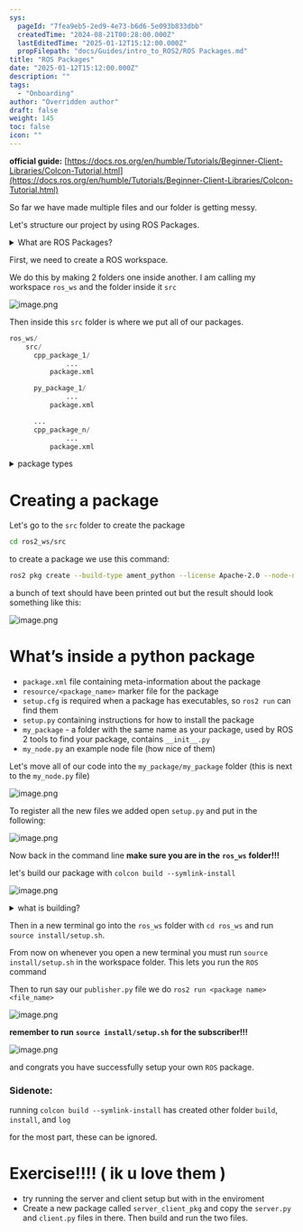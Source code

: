 ```yaml
---
sys:
  pageId: "7fea9eb5-2ed9-4e73-b6d6-5e093b833dbb"
  createdTime: "2024-08-21T00:28:00.000Z"
  lastEditedTime: "2025-01-12T15:12:00.000Z"
  propFilepath: "docs/Guides/intro_to_ROS2/ROS Packages.md"
title: "ROS Packages"
date: "2025-01-12T15:12:00.000Z"
description: ""
tags:
  - "Onboarding"
author: "Overridden author"
draft: false
weight: 145
toc: false
icon: ""
---
```


**official guide:** [https://docs.ros.org/en/humble/Tutorials/Beginner-Client-Libraries/Colcon-Tutorial.html](https://docs.ros.org/en/humble/Tutorials/Beginner-Client-Libraries/Colcon-Tutorial.html)

So far we have made multiple files and our folder is getting messy.

Let's structure our project by using ROS Packages.

<details>

<summary>What are ROS Packages?</summary>

ROS Packages are, as the name implies, packages of code that are highly sharable between ROS developers.

They consist of a folder, `package.xml` file, and source code

```python
      cpp_package_1/
		      ... imagine much code files here ..
          package.xml
```

</details>

First, we need to create a ROS workspace.

We do this by making 2 folders one inside another. I am calling my workspace `ros_ws` and the folder inside it `src`

![image.png](https://prod-files-secure.s3.us-west-2.amazonaws.com/d518164a-d88e-44d1-a4ee-3adb3bd8bce0/70706947-fd18-4537-a67b-e12946812d31/image.png?X-Amz-Algorithm=AWS4-HMAC-SHA256&X-Amz-Content-Sha256=UNSIGNED-PAYLOAD&X-Amz-Credential=ASIAZI2LB466TFTPETAX%2F20250329%2Fus-west-2%2Fs3%2Faws4_request&X-Amz-Date=20250329T021604Z&X-Amz-Expires=3600&X-Amz-Security-Token=IQoJb3JpZ2luX2VjEAAaCXVzLXdlc3QtMiJHMEUCIQCrLuMQMZLkxI9P2ifgvmFBXrOeyeAnUJjQ8eNFEW4WfAIgPVJYfSWpclfr%2Fthix6I7Sp5UzTmGa7%2FfkXAoI9oKV%2Fwq%2FwMIaBAAGgw2Mzc0MjMxODM4MDUiDARSvFvNXSXGLFAfxSrcA97gASagsUz90ptUMMIm1B441YM%2FJT3Scg79CEeUFt42nFjL2PUobYBAYECTbXoh8dpdDUDb44jK6C6B36j7Ka%2FztbcSmNZcfBv1XbHyksCGk4TCt%2FTpW83crW1zVLG7s1YX3jb5%2F8x8gxsS5lne7mEEVIeX5dVy98p0z6WSefEjNuo1yQ%2Fl2Fcmpcs6JfIzegYYR7%2FRUM8thsoJpzU5RByq3TdX21buuh3Ncm1cd%2FN%2Fm8hUWxDmIZ5Ix4SYOxGKjw1lLXLtEicSPC511I0zQFqQc1ZtGF5la%2B9cggLpu9vxEI7a9Bb9Xdg77r8zMNtn%2BEgta8b8IQcXJAAO96C4W3rBTGbFM%2BEdr2toNyRC6qxm4kOxiN6GF4VkoVbTKvKv2Asu7SFOya6b57GvQGB7ZVm5N35OLYRkFZK5Bhb%2BzA0RIEuq0X4a4JLx0x7wAwV%2B9kkc0B%2BQmoQCBIHFAFccsFgpNjmy835IDwlh%2B0CX1AA4qgJLyc2Wr%2FrV3Wwdk9HtDYogNq7A7HkNcVZnxVr%2F9GUhVRmQL7YYhB77kzKYNKN3e0j524f32pVd98n5xJf0qWGUW4ajXxQqtmdhxi5nANcNvrSwBVsWJRcpqYG96e0BFnIFZnT5253j06fZMJPfnL8GOqUBgDAc4L2nICRSRD2zWP%2BviOwtjwmzyBUrFJNi%2BBF1dOsgI6TieBsnzrOKCXOTxHrHx%2Fobml%2FWMTsO9Uz6Mub56IJHJYaE1iaJDGbw%2Fhzvz31pnypCrRpKm5ZZBvigH2Mj3AGgaw7Dqefuf2%2FJiUs2cWiJKmgH8V9Dz%2F7Wo7n4ckFh5blM94nR%2F27gHelBBXshMt8k1ZpGShiTSL2MfHboK%2BnX09sO&X-Amz-Signature=146190ef50e9102f8df977e1e560eac678f8d000632658c619db2d5b4a8c88fd&X-Amz-SignedHeaders=host&x-id=GetObject)

Then inside this `src` folder is where we put all of our packages.

```python
ros_ws/
    src/
      cpp_package_1/
		      ...
          package.xml

      py_package_1/
		      ...
          package.xml

      ...
      cpp_package_n/
		      ...
          package.xml

```

<details>

<summary>package types</summary>

packages can be either `C++` or python.

the intern file structure is different for each but for this guide we will stick to creating python packages

</details>

# Creating a package

Let's go to the `src` folder to create the package

```bash
cd ros2_ws/src
```

to create a package we use this command:

```bash
ros2 pkg create --build-type ament_python --license Apache-2.0 --node-name my_node my_package
```

a bunch of text should have been printed out but the result should look something like this:

![image.png](https://prod-files-secure.s3.us-west-2.amazonaws.com/d518164a-d88e-44d1-a4ee-3adb3bd8bce0/e6cf1e3f-8512-4a3e-b131-079f800bf3e8/image.png?X-Amz-Algorithm=AWS4-HMAC-SHA256&X-Amz-Content-Sha256=UNSIGNED-PAYLOAD&X-Amz-Credential=ASIAZI2LB466TFTPETAX%2F20250329%2Fus-west-2%2Fs3%2Faws4_request&X-Amz-Date=20250329T021604Z&X-Amz-Expires=3600&X-Amz-Security-Token=IQoJb3JpZ2luX2VjEAAaCXVzLXdlc3QtMiJHMEUCIQCrLuMQMZLkxI9P2ifgvmFBXrOeyeAnUJjQ8eNFEW4WfAIgPVJYfSWpclfr%2Fthix6I7Sp5UzTmGa7%2FfkXAoI9oKV%2Fwq%2FwMIaBAAGgw2Mzc0MjMxODM4MDUiDARSvFvNXSXGLFAfxSrcA97gASagsUz90ptUMMIm1B441YM%2FJT3Scg79CEeUFt42nFjL2PUobYBAYECTbXoh8dpdDUDb44jK6C6B36j7Ka%2FztbcSmNZcfBv1XbHyksCGk4TCt%2FTpW83crW1zVLG7s1YX3jb5%2F8x8gxsS5lne7mEEVIeX5dVy98p0z6WSefEjNuo1yQ%2Fl2Fcmpcs6JfIzegYYR7%2FRUM8thsoJpzU5RByq3TdX21buuh3Ncm1cd%2FN%2Fm8hUWxDmIZ5Ix4SYOxGKjw1lLXLtEicSPC511I0zQFqQc1ZtGF5la%2B9cggLpu9vxEI7a9Bb9Xdg77r8zMNtn%2BEgta8b8IQcXJAAO96C4W3rBTGbFM%2BEdr2toNyRC6qxm4kOxiN6GF4VkoVbTKvKv2Asu7SFOya6b57GvQGB7ZVm5N35OLYRkFZK5Bhb%2BzA0RIEuq0X4a4JLx0x7wAwV%2B9kkc0B%2BQmoQCBIHFAFccsFgpNjmy835IDwlh%2B0CX1AA4qgJLyc2Wr%2FrV3Wwdk9HtDYogNq7A7HkNcVZnxVr%2F9GUhVRmQL7YYhB77kzKYNKN3e0j524f32pVd98n5xJf0qWGUW4ajXxQqtmdhxi5nANcNvrSwBVsWJRcpqYG96e0BFnIFZnT5253j06fZMJPfnL8GOqUBgDAc4L2nICRSRD2zWP%2BviOwtjwmzyBUrFJNi%2BBF1dOsgI6TieBsnzrOKCXOTxHrHx%2Fobml%2FWMTsO9Uz6Mub56IJHJYaE1iaJDGbw%2Fhzvz31pnypCrRpKm5ZZBvigH2Mj3AGgaw7Dqefuf2%2FJiUs2cWiJKmgH8V9Dz%2F7Wo7n4ckFh5blM94nR%2F27gHelBBXshMt8k1ZpGShiTSL2MfHboK%2BnX09sO&X-Amz-Signature=34224d74bfe46cf6183067a71c40e71d5c366519d181e6501ec78d82dc252b00&X-Amz-SignedHeaders=host&x-id=GetObject)

# What’s inside a python package

- `package.xml` file containing meta-information about the package
- `resource/<package_name>` marker file for the package
- `setup.cfg` is required when a package has executables, so `ros2 run` can find them
- `setup.py` containing instructions for how to install the package
- `my_package` - a folder with the same name as your package, used by ROS 2 tools to find your package, contains `__init__.py`
- `my_node.py` an example node file (how nice of them)

Let's move all of our code into the `my_package/my_package` folder (this is next to the `my_node.py` file)

![image.png](https://prod-files-secure.s3.us-west-2.amazonaws.com/d518164a-d88e-44d1-a4ee-3adb3bd8bce0/9ce58f11-0da9-4d3e-b86d-506a9685d378/image.png?X-Amz-Algorithm=AWS4-HMAC-SHA256&X-Amz-Content-Sha256=UNSIGNED-PAYLOAD&X-Amz-Credential=ASIAZI2LB466TFTPETAX%2F20250329%2Fus-west-2%2Fs3%2Faws4_request&X-Amz-Date=20250329T021604Z&X-Amz-Expires=3600&X-Amz-Security-Token=IQoJb3JpZ2luX2VjEAAaCXVzLXdlc3QtMiJHMEUCIQCrLuMQMZLkxI9P2ifgvmFBXrOeyeAnUJjQ8eNFEW4WfAIgPVJYfSWpclfr%2Fthix6I7Sp5UzTmGa7%2FfkXAoI9oKV%2Fwq%2FwMIaBAAGgw2Mzc0MjMxODM4MDUiDARSvFvNXSXGLFAfxSrcA97gASagsUz90ptUMMIm1B441YM%2FJT3Scg79CEeUFt42nFjL2PUobYBAYECTbXoh8dpdDUDb44jK6C6B36j7Ka%2FztbcSmNZcfBv1XbHyksCGk4TCt%2FTpW83crW1zVLG7s1YX3jb5%2F8x8gxsS5lne7mEEVIeX5dVy98p0z6WSefEjNuo1yQ%2Fl2Fcmpcs6JfIzegYYR7%2FRUM8thsoJpzU5RByq3TdX21buuh3Ncm1cd%2FN%2Fm8hUWxDmIZ5Ix4SYOxGKjw1lLXLtEicSPC511I0zQFqQc1ZtGF5la%2B9cggLpu9vxEI7a9Bb9Xdg77r8zMNtn%2BEgta8b8IQcXJAAO96C4W3rBTGbFM%2BEdr2toNyRC6qxm4kOxiN6GF4VkoVbTKvKv2Asu7SFOya6b57GvQGB7ZVm5N35OLYRkFZK5Bhb%2BzA0RIEuq0X4a4JLx0x7wAwV%2B9kkc0B%2BQmoQCBIHFAFccsFgpNjmy835IDwlh%2B0CX1AA4qgJLyc2Wr%2FrV3Wwdk9HtDYogNq7A7HkNcVZnxVr%2F9GUhVRmQL7YYhB77kzKYNKN3e0j524f32pVd98n5xJf0qWGUW4ajXxQqtmdhxi5nANcNvrSwBVsWJRcpqYG96e0BFnIFZnT5253j06fZMJPfnL8GOqUBgDAc4L2nICRSRD2zWP%2BviOwtjwmzyBUrFJNi%2BBF1dOsgI6TieBsnzrOKCXOTxHrHx%2Fobml%2FWMTsO9Uz6Mub56IJHJYaE1iaJDGbw%2Fhzvz31pnypCrRpKm5ZZBvigH2Mj3AGgaw7Dqefuf2%2FJiUs2cWiJKmgH8V9Dz%2F7Wo7n4ckFh5blM94nR%2F27gHelBBXshMt8k1ZpGShiTSL2MfHboK%2BnX09sO&X-Amz-Signature=d361fd21737b04de5db2edd2cbafef7019ba14128999ce1101fb30a6a2a2260f&X-Amz-SignedHeaders=host&x-id=GetObject)

To register all the new files we added open `setup.py` and put in the following:

![image.png](https://prod-files-secure.s3.us-west-2.amazonaws.com/d518164a-d88e-44d1-a4ee-3adb3bd8bce0/1cd7c262-4cae-4496-9d75-c178537d24a2/image.png?X-Amz-Algorithm=AWS4-HMAC-SHA256&X-Amz-Content-Sha256=UNSIGNED-PAYLOAD&X-Amz-Credential=ASIAZI2LB466TFTPETAX%2F20250329%2Fus-west-2%2Fs3%2Faws4_request&X-Amz-Date=20250329T021604Z&X-Amz-Expires=3600&X-Amz-Security-Token=IQoJb3JpZ2luX2VjEAAaCXVzLXdlc3QtMiJHMEUCIQCrLuMQMZLkxI9P2ifgvmFBXrOeyeAnUJjQ8eNFEW4WfAIgPVJYfSWpclfr%2Fthix6I7Sp5UzTmGa7%2FfkXAoI9oKV%2Fwq%2FwMIaBAAGgw2Mzc0MjMxODM4MDUiDARSvFvNXSXGLFAfxSrcA97gASagsUz90ptUMMIm1B441YM%2FJT3Scg79CEeUFt42nFjL2PUobYBAYECTbXoh8dpdDUDb44jK6C6B36j7Ka%2FztbcSmNZcfBv1XbHyksCGk4TCt%2FTpW83crW1zVLG7s1YX3jb5%2F8x8gxsS5lne7mEEVIeX5dVy98p0z6WSefEjNuo1yQ%2Fl2Fcmpcs6JfIzegYYR7%2FRUM8thsoJpzU5RByq3TdX21buuh3Ncm1cd%2FN%2Fm8hUWxDmIZ5Ix4SYOxGKjw1lLXLtEicSPC511I0zQFqQc1ZtGF5la%2B9cggLpu9vxEI7a9Bb9Xdg77r8zMNtn%2BEgta8b8IQcXJAAO96C4W3rBTGbFM%2BEdr2toNyRC6qxm4kOxiN6GF4VkoVbTKvKv2Asu7SFOya6b57GvQGB7ZVm5N35OLYRkFZK5Bhb%2BzA0RIEuq0X4a4JLx0x7wAwV%2B9kkc0B%2BQmoQCBIHFAFccsFgpNjmy835IDwlh%2B0CX1AA4qgJLyc2Wr%2FrV3Wwdk9HtDYogNq7A7HkNcVZnxVr%2F9GUhVRmQL7YYhB77kzKYNKN3e0j524f32pVd98n5xJf0qWGUW4ajXxQqtmdhxi5nANcNvrSwBVsWJRcpqYG96e0BFnIFZnT5253j06fZMJPfnL8GOqUBgDAc4L2nICRSRD2zWP%2BviOwtjwmzyBUrFJNi%2BBF1dOsgI6TieBsnzrOKCXOTxHrHx%2Fobml%2FWMTsO9Uz6Mub56IJHJYaE1iaJDGbw%2Fhzvz31pnypCrRpKm5ZZBvigH2Mj3AGgaw7Dqefuf2%2FJiUs2cWiJKmgH8V9Dz%2F7Wo7n4ckFh5blM94nR%2F27gHelBBXshMt8k1ZpGShiTSL2MfHboK%2BnX09sO&X-Amz-Signature=3b149c7a135cb950cd685e237b6591adb62ab2948043914651a2fd1688484913&X-Amz-SignedHeaders=host&x-id=GetObject)

Now back in the command line **make sure you are in the** **`ros_ws`** **folder!!!**

let's build our package with `colcon build --symlink-install`

![image.png](https://prod-files-secure.s3.us-west-2.amazonaws.com/d518164a-d88e-44d1-a4ee-3adb3bd8bce0/2f2a0d27-b173-48fd-b189-5f5c0ce65619/image.png?X-Amz-Algorithm=AWS4-HMAC-SHA256&X-Amz-Content-Sha256=UNSIGNED-PAYLOAD&X-Amz-Credential=ASIAZI2LB466TFTPETAX%2F20250329%2Fus-west-2%2Fs3%2Faws4_request&X-Amz-Date=20250329T021604Z&X-Amz-Expires=3600&X-Amz-Security-Token=IQoJb3JpZ2luX2VjEAAaCXVzLXdlc3QtMiJHMEUCIQCrLuMQMZLkxI9P2ifgvmFBXrOeyeAnUJjQ8eNFEW4WfAIgPVJYfSWpclfr%2Fthix6I7Sp5UzTmGa7%2FfkXAoI9oKV%2Fwq%2FwMIaBAAGgw2Mzc0MjMxODM4MDUiDARSvFvNXSXGLFAfxSrcA97gASagsUz90ptUMMIm1B441YM%2FJT3Scg79CEeUFt42nFjL2PUobYBAYECTbXoh8dpdDUDb44jK6C6B36j7Ka%2FztbcSmNZcfBv1XbHyksCGk4TCt%2FTpW83crW1zVLG7s1YX3jb5%2F8x8gxsS5lne7mEEVIeX5dVy98p0z6WSefEjNuo1yQ%2Fl2Fcmpcs6JfIzegYYR7%2FRUM8thsoJpzU5RByq3TdX21buuh3Ncm1cd%2FN%2Fm8hUWxDmIZ5Ix4SYOxGKjw1lLXLtEicSPC511I0zQFqQc1ZtGF5la%2B9cggLpu9vxEI7a9Bb9Xdg77r8zMNtn%2BEgta8b8IQcXJAAO96C4W3rBTGbFM%2BEdr2toNyRC6qxm4kOxiN6GF4VkoVbTKvKv2Asu7SFOya6b57GvQGB7ZVm5N35OLYRkFZK5Bhb%2BzA0RIEuq0X4a4JLx0x7wAwV%2B9kkc0B%2BQmoQCBIHFAFccsFgpNjmy835IDwlh%2B0CX1AA4qgJLyc2Wr%2FrV3Wwdk9HtDYogNq7A7HkNcVZnxVr%2F9GUhVRmQL7YYhB77kzKYNKN3e0j524f32pVd98n5xJf0qWGUW4ajXxQqtmdhxi5nANcNvrSwBVsWJRcpqYG96e0BFnIFZnT5253j06fZMJPfnL8GOqUBgDAc4L2nICRSRD2zWP%2BviOwtjwmzyBUrFJNi%2BBF1dOsgI6TieBsnzrOKCXOTxHrHx%2Fobml%2FWMTsO9Uz6Mub56IJHJYaE1iaJDGbw%2Fhzvz31pnypCrRpKm5ZZBvigH2Mj3AGgaw7Dqefuf2%2FJiUs2cWiJKmgH8V9Dz%2F7Wo7n4ckFh5blM94nR%2F27gHelBBXshMt8k1ZpGShiTSL2MfHboK%2BnX09sO&X-Amz-Signature=dad64ec39a8034849eb92afc118c604dd7cfe5574788044cd52a1ddc72cb4f39&X-Amz-SignedHeaders=host&x-id=GetObject)

<details>

<summary>what is building?</summary>

if you are a CS major at Rose-Hulman you will learn the answer to this in CSSE132

but TLDR; is it combines all the code files into one program that can be run easily 

</details>

Then in a new terminal go into the `ros_ws` folder with `cd ros_ws` and run `source install/setup.sh`. 

From now on whenever you open a new terminal you must run `source install/setup.sh` in the workspace folder. This lets you run the `ROS` command

Then to run say our `publisher.py` file we do `ros2 run <package name> <file_name>`

![image.png](https://prod-files-secure.s3.us-west-2.amazonaws.com/d518164a-d88e-44d1-a4ee-3adb3bd8bce0/4f4b1219-3a44-4632-aa0a-ce3471699f59/image.png?X-Amz-Algorithm=AWS4-HMAC-SHA256&X-Amz-Content-Sha256=UNSIGNED-PAYLOAD&X-Amz-Credential=ASIAZI2LB466TFTPETAX%2F20250329%2Fus-west-2%2Fs3%2Faws4_request&X-Amz-Date=20250329T021604Z&X-Amz-Expires=3600&X-Amz-Security-Token=IQoJb3JpZ2luX2VjEAAaCXVzLXdlc3QtMiJHMEUCIQCrLuMQMZLkxI9P2ifgvmFBXrOeyeAnUJjQ8eNFEW4WfAIgPVJYfSWpclfr%2Fthix6I7Sp5UzTmGa7%2FfkXAoI9oKV%2Fwq%2FwMIaBAAGgw2Mzc0MjMxODM4MDUiDARSvFvNXSXGLFAfxSrcA97gASagsUz90ptUMMIm1B441YM%2FJT3Scg79CEeUFt42nFjL2PUobYBAYECTbXoh8dpdDUDb44jK6C6B36j7Ka%2FztbcSmNZcfBv1XbHyksCGk4TCt%2FTpW83crW1zVLG7s1YX3jb5%2F8x8gxsS5lne7mEEVIeX5dVy98p0z6WSefEjNuo1yQ%2Fl2Fcmpcs6JfIzegYYR7%2FRUM8thsoJpzU5RByq3TdX21buuh3Ncm1cd%2FN%2Fm8hUWxDmIZ5Ix4SYOxGKjw1lLXLtEicSPC511I0zQFqQc1ZtGF5la%2B9cggLpu9vxEI7a9Bb9Xdg77r8zMNtn%2BEgta8b8IQcXJAAO96C4W3rBTGbFM%2BEdr2toNyRC6qxm4kOxiN6GF4VkoVbTKvKv2Asu7SFOya6b57GvQGB7ZVm5N35OLYRkFZK5Bhb%2BzA0RIEuq0X4a4JLx0x7wAwV%2B9kkc0B%2BQmoQCBIHFAFccsFgpNjmy835IDwlh%2B0CX1AA4qgJLyc2Wr%2FrV3Wwdk9HtDYogNq7A7HkNcVZnxVr%2F9GUhVRmQL7YYhB77kzKYNKN3e0j524f32pVd98n5xJf0qWGUW4ajXxQqtmdhxi5nANcNvrSwBVsWJRcpqYG96e0BFnIFZnT5253j06fZMJPfnL8GOqUBgDAc4L2nICRSRD2zWP%2BviOwtjwmzyBUrFJNi%2BBF1dOsgI6TieBsnzrOKCXOTxHrHx%2Fobml%2FWMTsO9Uz6Mub56IJHJYaE1iaJDGbw%2Fhzvz31pnypCrRpKm5ZZBvigH2Mj3AGgaw7Dqefuf2%2FJiUs2cWiJKmgH8V9Dz%2F7Wo7n4ckFh5blM94nR%2F27gHelBBXshMt8k1ZpGShiTSL2MfHboK%2BnX09sO&X-Amz-Signature=b5460887653a22350d3368b747e48727ff35bcd604fda15a83227486c5628643&X-Amz-SignedHeaders=host&x-id=GetObject)

**remember to run** **`source install/setup.sh`** **for the subscriber!!!**

![image.png](https://prod-files-secure.s3.us-west-2.amazonaws.com/d518164a-d88e-44d1-a4ee-3adb3bd8bce0/02121119-dad4-49ec-8356-c956108b4243/image.png?X-Amz-Algorithm=AWS4-HMAC-SHA256&X-Amz-Content-Sha256=UNSIGNED-PAYLOAD&X-Amz-Credential=ASIAZI2LB466TFTPETAX%2F20250329%2Fus-west-2%2Fs3%2Faws4_request&X-Amz-Date=20250329T021604Z&X-Amz-Expires=3600&X-Amz-Security-Token=IQoJb3JpZ2luX2VjEAAaCXVzLXdlc3QtMiJHMEUCIQCrLuMQMZLkxI9P2ifgvmFBXrOeyeAnUJjQ8eNFEW4WfAIgPVJYfSWpclfr%2Fthix6I7Sp5UzTmGa7%2FfkXAoI9oKV%2Fwq%2FwMIaBAAGgw2Mzc0MjMxODM4MDUiDARSvFvNXSXGLFAfxSrcA97gASagsUz90ptUMMIm1B441YM%2FJT3Scg79CEeUFt42nFjL2PUobYBAYECTbXoh8dpdDUDb44jK6C6B36j7Ka%2FztbcSmNZcfBv1XbHyksCGk4TCt%2FTpW83crW1zVLG7s1YX3jb5%2F8x8gxsS5lne7mEEVIeX5dVy98p0z6WSefEjNuo1yQ%2Fl2Fcmpcs6JfIzegYYR7%2FRUM8thsoJpzU5RByq3TdX21buuh3Ncm1cd%2FN%2Fm8hUWxDmIZ5Ix4SYOxGKjw1lLXLtEicSPC511I0zQFqQc1ZtGF5la%2B9cggLpu9vxEI7a9Bb9Xdg77r8zMNtn%2BEgta8b8IQcXJAAO96C4W3rBTGbFM%2BEdr2toNyRC6qxm4kOxiN6GF4VkoVbTKvKv2Asu7SFOya6b57GvQGB7ZVm5N35OLYRkFZK5Bhb%2BzA0RIEuq0X4a4JLx0x7wAwV%2B9kkc0B%2BQmoQCBIHFAFccsFgpNjmy835IDwlh%2B0CX1AA4qgJLyc2Wr%2FrV3Wwdk9HtDYogNq7A7HkNcVZnxVr%2F9GUhVRmQL7YYhB77kzKYNKN3e0j524f32pVd98n5xJf0qWGUW4ajXxQqtmdhxi5nANcNvrSwBVsWJRcpqYG96e0BFnIFZnT5253j06fZMJPfnL8GOqUBgDAc4L2nICRSRD2zWP%2BviOwtjwmzyBUrFJNi%2BBF1dOsgI6TieBsnzrOKCXOTxHrHx%2Fobml%2FWMTsO9Uz6Mub56IJHJYaE1iaJDGbw%2Fhzvz31pnypCrRpKm5ZZBvigH2Mj3AGgaw7Dqefuf2%2FJiUs2cWiJKmgH8V9Dz%2F7Wo7n4ckFh5blM94nR%2F27gHelBBXshMt8k1ZpGShiTSL2MfHboK%2BnX09sO&X-Amz-Signature=cef46e5ddb582752f90744e70aad4338075293c042297c85ceada6605f1b983a&X-Amz-SignedHeaders=host&x-id=GetObject)

and congrats you have successfully setup your own `ROS` package.

### Sidenote:

running `colcon build --symlink-install` has created other folder `build`, `install`, and `log`

for the most part, these can be ignored.

# Exercise!!!! ( ik u love them )

- try running the server and client setup but with in the enviroment
- Create a new package called `server_client_pkg` and copy the `server.py` and `client.py` files in there. Then build and run the two files.
